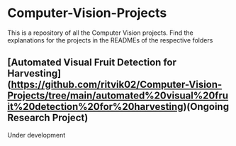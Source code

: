 # Computer-Vision-Projects

This is a repository of all the Computer Vision projects.
Find the explanations for the projects in the READMEs of the respective folders

## [Automated Visual Fruit Detection for Harvesting] (https://github.com/ritvik02/Computer-Vision-Projects/tree/main/automated%20visual%20fruit%20detection%20for%20harvesting)(Ongoing Research Project)
Under development
